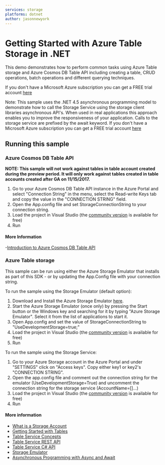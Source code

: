 ```yaml
---
services: storage
platforms: dotnet
author: jasonnewyork
---
```


# Getting Started with Azure Table Storage in .NET

This demo demonstrates how to perform common tasks using Azure Table storage 
and Azure Cosmos DB Table API including creating a table, CRUD operations, 
batch operations and different querying techniques. 

If you don't have a Microsoft Azure subscription you can get a FREE trial 
account [here](http://go.microsoft.com/fwlink/?LinkId=330212)

Note: This sample uses the .NET 4.5 asynchronous programming model to demonstrate how to call the Storage Service using the
storage client libraries asynchronous API's. When used in real applications this approach enables you to improve the
responsiveness of your application. Calls to the storage service are prefixed by the await keyword.
If you don't have a Microsoft Azure subscription you can
get a FREE trial account [here](http://go.microsoft.com/fwlink/?LinkId=330212)

## Running this sample

### Azure Cosmos DB Table API

__NOTE: This sample will not work against tables in table account created during the preview period. It will only work against
tables created in table accounts created after GA on 11/15/2017.__

1. Go to your Azure Cosmos DB Table API instance in the Azure Portal and select 
"Connection String" in the menu, select the Read-write Keys tab and copy the value 
in the "CONNECTION STRING" field.
2. Open the App.config file and set 
StorageConnectionString to your connection string.
3. Load the project in Visual Studio (the [community version](https://www.visualstudio.com/vs/community/) is available for free)
4. Run

#### More Information
-[Introduction to Azure Cosmos DB Table API](https://docs.microsoft.com/en-us/azure/cosmos-db/table-introduction)

### Azure Table storage

This sample can be run using either the Azure Storage Emulator that installs as part of this SDK - or by
updating the App.Config file with your connection string.


To run the sample using the Storage Emulator (default option):

1. Download and Install the Azure Storage Emulator [here](http://azure.microsoft.com/en-us/downloads/).
2. Start the Azure Storage Emulator (once only) by pressing the Start button or the Windows key and searching for it by
typing "Azure Storage Emulator". Select it from the list of applications to start it.
3. Open App.config and set the value of StorageConnectionString to "UseDevelopmentStorage=true;"
4. Load the project in Visual Studio (the [community version](https://www.visualstudio.com/vs/community/) is available for free)
5. Run


To run the sample using the Storage Service:

1. Go to your Azure Storage account in the Azure Portal and under "SETTINGS" 
click on "Access keys". Copy either key1 or key2's "CONNECTION STRING".
2. Open the app.config file and comment out the connection string for the emulator (UseDevelopmentStorage=True) and uncomment the connection string for the storage service (AccountName=[]...)
3. Load the project in Visual Studio (the [community version](https://www.visualstudio.com/vs/community/) is available for free)
4. Run

#### More information
- [What is a Storage Account](http://azure.microsoft.com/en-us/documentation/articles/storage-whatis-account/)
- [Getting Started with Tables](http://azure.microsoft.com/en-us/documentation/articles/storage-dotnet-how-to-use-tables/)
- [Table Service Concepts](http://msdn.microsoft.com/en-us/library/dd179463.aspx)
- [Table Service REST API](http://msdn.microsoft.com/en-us/library/dd179423.aspx)
- [Table Service C# API](http://go.microsoft.com/fwlink/?LinkID=398944)
- [Storage Emulator](http://msdn.microsoft.com/en-us/library/azure/hh403989.aspx)
- [Asynchronous Programming with Async and Await](http://msdn.microsoft.com/en-us/library/hh191443.aspx)
